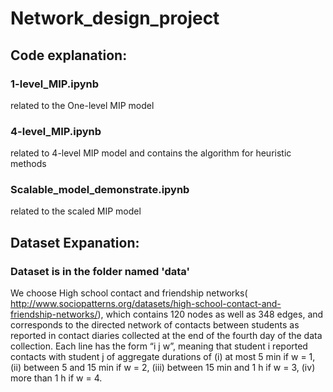 # Network_design_project
## Code explanation:
### 1-level_MIP.ipynb 
related to the One-level MIP model
### 4-level_MIP.ipynb 
related to 4-level MIP model and contains the algorithm for heuristic methods
### Scalable_model_demonstrate.ipynb 
related to the scaled MIP model
## Dataset Expanation:
### Dataset is in the folder named 'data'
We choose High school contact and friendship networks( http://www.sociopatterns.org/datasets/high-school-contact-and-friendship-networks/), which contains 120 nodes as well as 348 edges, and corresponds to the directed network of contacts between students as reported in contact diaries collected at the end of the fourth day of the data collection. Each line has the form “i j w”, meaning that student i reported contacts with student j of aggregate durations of (i) at most 5 min if w = 1, (ii) between 5 and 15 min if w = 2, (iii) between 15 min and 1 h if w = 3, (iv) more than 1 h if w = 4.
